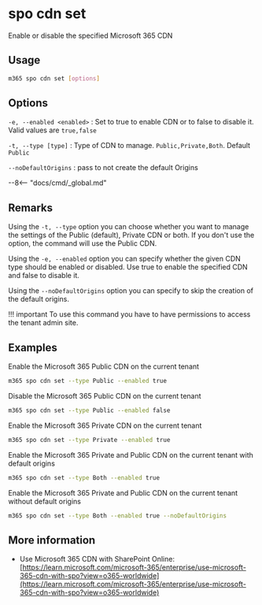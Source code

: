# spo cdn set

Enable or disable the specified Microsoft 365 CDN

## Usage

```sh
m365 spo cdn set [options]
```

## Options

`-e, --enabled <enabled>`
: Set to true to enable CDN or to false to disable it. Valid values are `true,false`

`-t, --type [type]`
: Type of CDN to manage. `Public,Private,Both`. Default `Public`

`--noDefaultOrigins`
: pass to not create the default Origins

--8<-- "docs/cmd/_global.md"

## Remarks

Using the `-t, --type` option you can choose whether you want to manage the settings of the Public (default), Private CDN or both. If you don't use the option, the command will use the Public CDN.

Using the `-e, --enabled` option you can specify whether the given CDN type should be enabled or disabled. Use true to enable the specified CDN and false to disable it.

Using the `--noDefaultOrigins` option you can specify to skip the creation of the default origins.

!!! important
    To use this command you have to have permissions to access the tenant admin site.

## Examples

Enable the Microsoft 365 Public CDN on the current tenant

```sh
m365 spo cdn set --type Public --enabled true
```

Disable the Microsoft 365 Public CDN on the current tenant

```sh
m365 spo cdn set --type Public --enabled false
```

Enable the Microsoft 365 Private CDN on the current tenant

```sh
m365 spo cdn set --type Private --enabled true
```

Enable the Microsoft 365 Private and Public CDN on the current tenant with default origins

```sh
m365 spo cdn set --type Both --enabled true
```

Enable the Microsoft 365 Private and Public CDN on the current tenant without default origins

```sh
m365 spo cdn set --type Both --enabled true --noDefaultOrigins
```

## More information

- Use Microsoft 365 CDN with SharePoint Online: [https://learn.microsoft.com/microsoft-365/enterprise/use-microsoft-365-cdn-with-spo?view=o365-worldwide](https://learn.microsoft.com/microsoft-365/enterprise/use-microsoft-365-cdn-with-spo?view=o365-worldwide)
